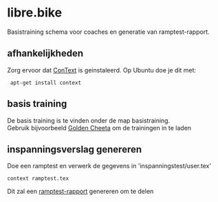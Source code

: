 # libre.bike

Basistraining schema voor coaches en generatie van ramptest-rapport. 

## afhankelijkheden

Zorg ervoor dat [ConText](https://wiki.contextgarden.net/Installation) is geinstaleerd.
Op Ubuntu doe je dit met:

```
 apt-get install context
```

## basis training

De basis training is te vinden onder de map basistraining.  
Gebruik bijvoorbeeld [Golden Cheeta](https://www.goldencheetah.org/) om de trainingen in te laden   

## inspanningsverslag genereren

Doe een ramptest en verwerk de gegevens in 'inspanningstest/user.tex'

```
context ramptest.tex
```

Dit zal een [ramptest-rapport](https://github.com/btotr/libre.bike/files/9079287/ramptest.pdf) genereren om te delen

